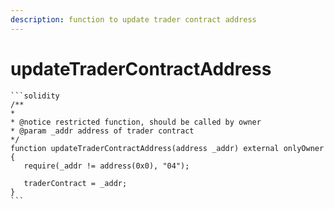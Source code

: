 ```yaml
---
description: function to update trader contract address
---
```


# updateTraderContractAddress

````solidity
```solidity
/**
*
* @notice restricted function, should be called by owner
* @param _addr address of trader contract
*/
function updateTraderContractAddress(address _addr) external onlyOwner {
   require(_addr != address(0x0), "04");

   traderContract = _addr;
}
```
````
